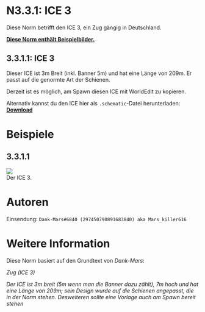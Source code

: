# N3.3.1: ICE 3

Diese Norm betrifft den ICE 3, ein Zug gängig in Deutschland.
 
**[Diese Norm enthält Beispielbilder.](#beispiele)**

## 3.3.1.1: ICE 3

Dieser ICE ist 3m Breit (inkl. Banner 5m) und hat eine Länge von 209m. Er passt auf die genormte Art der Schienen.

Derzeit ist es möglich, am Spawn diesen ICE mit WorldEdit zu kopieren.

Alternativ kannst du den ICE hier als `.schematic`-Datei herunterladen: **[Download](https://cdn.discordapp.com/attachments/702906713317310484/702906729985212506/ICE3.schematic)**

# Beispiele

## 3.3.1.1

![](https://i.imgur.com/sAmEFGg.png)    
Der ICE 3.

# Autoren

Einsendung: `Dank-Mars#6840 (297450790891683840) aka Mars_killer616`

# Weitere Information

Diese Norm basiert auf den Grundtext von _Dank-Mars_:

_Zug (ICE 3)_

_Der ICE ist 3m breit (5m wenn man die Banner dazu zählt), 7m hoch und hat eine Länge von 209m; sein Design wurde auf die Schienen angepasst, die in der Norm stehen. Desweiteren sollte eine Vorlage auch am Spawn bereit stehen_